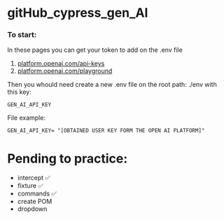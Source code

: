 # gitHub_cypress_gen_AI

### To start:

In these pages you can get your token to add on the .env file

1. [platform.openai.com/api-keys](platform.openai.com/api-keys)
2. [platform.openai.com/playground](https://platform.openai.com/playground/chat?models=gpt-3.5-turbo)

Then you whould need create a new .env file on the root path: ./env with this key:

```shell
GEN_AI_API_KEY
```

File example:

```shell
GEN_AI_API_KEY= "[OBTAINED USER KEY FORM THE OPEN AI PLATFORM]"
```

# Pending to practice:

- intercept ✅
- fixture ✅
- commands ✅
- create POM 
- dropdown